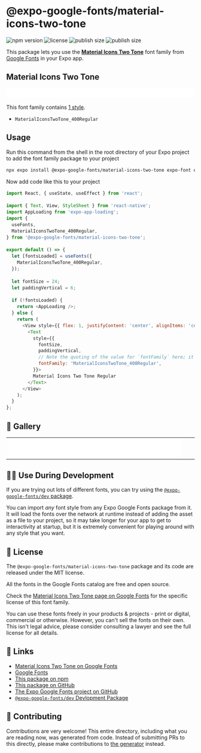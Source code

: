 # @expo-google-fonts/material-icons-two-tone

![npm version](https://flat.badgen.net/npm/v/@expo-google-fonts/material-icons-two-tone)
![license](https://flat.badgen.net/github/license/expo/google-fonts)
![publish size](https://flat.badgen.net/packagephobia/install/@expo-google-fonts/material-icons-two-tone)
![publish size](https://flat.badgen.net/packagephobia/publish/@expo-google-fonts/material-icons-two-tone)

This package lets you use the [**Material Icons Two Tone**](https://fonts.google.com/specimen/Material+Icons+Two+Tone) font family from [Google Fonts](https://fonts.google.com/) in your Expo app.

## Material Icons Two Tone

![Material Icons Two Tone](./font-family.png)

This font family contains [1 style](#-gallery).

- `MaterialIconsTwoTone_400Regular`

## Usage

Run this command from the shell in the root directory of your Expo project to add the font family package to your project
```sh
npx expo install @expo-google-fonts/material-icons-two-tone expo-font expo-app-loading
```

Now add code like this to your project
```js
import React, { useState, useEffect } from 'react';

import { Text, View, StyleSheet } from 'react-native';
import AppLoading from 'expo-app-loading';
import {
  useFonts,
  MaterialIconsTwoTone_400Regular,
} from '@expo-google-fonts/material-icons-two-tone';

export default () => {
  let [fontsLoaded] = useFonts({
    MaterialIconsTwoTone_400Regular,
  });

  let fontSize = 24;
  let paddingVertical = 6;

  if (!fontsLoaded) {
    return <AppLoading />;
  } else {
    return (
      <View style={{ flex: 1, justifyContent: 'center', alignItems: 'center' }}>
        <Text
          style={{
            fontSize,
            paddingVertical,
            // Note the quoting of the value for `fontFamily` here; it expects a string!
            fontFamily: 'MaterialIconsTwoTone_400Regular',
          }}>
          Material Icons Two Tone Regular
        </Text>
      </View>
    );
  }
};

```

## 🔡 Gallery


||||
|-|-|-|
|![MaterialIconsTwoTone_400Regular](./MaterialIconsTwoTone_400Regular.ttf.png)||||


## 👩‍💻 Use During Development

If you are trying out lots of different fonts, you can try using the [`@expo-google-fonts/dev` package](https://github.com/expo/google-fonts/tree/master/font-packages/dev#readme).

You can import *any* font style from any Expo Google Fonts package from it. It will load the fonts
over the network at runtime instead of adding the asset as a file to your project, so it may take longer
for your app to get to interactivity at startup, but it is extremely convenient
for playing around with any style that you want.

## 📖 License

The `@expo-google-fonts/material-icons-two-tone` package and its code are released under the MIT license.

All the fonts in the Google Fonts catalog are free and open source.

Check the [Material Icons Two Tone page on Google Fonts](https://fonts.google.com/specimen/Material+Icons+Two+Tone) for the specific license of this font family.

You can use these fonts freely in your products & projects - print or digital, commercial or otherwise. However, you can't sell the fonts on their own. This isn't legal advice, please consider consulting a lawyer and see the full license for all details.

## 🔗 Links

- [Material Icons Two Tone on Google Fonts](https://fonts.google.com/specimen/Material+Icons+Two+Tone)
- [Google Fonts](https://fonts.google.com/)
- [This package on npm](https://www.npmjs.com/package/@expo-google-fonts/material-icons-two-tone)
- [This package on GitHub](https://github.com/expo/google-fonts/tree/master/font-packages/material-icons-two-tone)
- [The Expo Google Fonts project on GitHub](https://github.com/expo/google-fonts)
- [`@expo-google-fonts/dev` Devlopment Package](https://github.com/expo/google-fonts/tree/master/font-packages/dev)

## 🤝 Contributing

Contributions are very welcome! This entire directory, including what you are reading now, was generated from code. Instead of submitting PRs to this directly, please make contributions to [the generator](https://github.com/expo/google-fonts/tree/master/packages/generator) instead.
